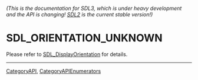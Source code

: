 ###### (This is the documentation for SDL3, which is under heavy development and the API is changing! [SDL2](https://wiki.libsdl.org/SDL2/) is the current stable version!)
# SDL_ORIENTATION_UNKNOWN

Please refer to [SDL_DisplayOrientation](SDL_DisplayOrientation) for details.

----
[CategoryAPI](CategoryAPI), [CategoryAPIEnumerators](CategoryAPIEnumerators)

